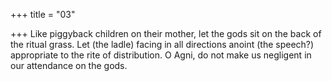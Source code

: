 +++
title = "03"

+++
Like piggyback children on their mother, let the gods sit on the back of  the ritual grass.
Let (the ladle) facing in all directions anoint (the speech?) appropriate  to the rite of distribution. O Agni, do not make us negligent in our
attendance on the gods.